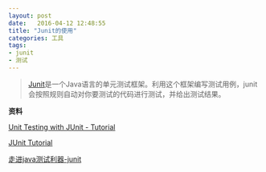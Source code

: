 ```yaml
---
layout: post
date:   2016-04-12 12:48:55
title: "Junit的使用"
categories: 工具
tags: 
- junit
- 测试
---
```


>[Junit](http://junit.org/junit4/)是一个Java语言的单元测试框架。利用这个框架编写测试用例，junit会按照规则自动对你要测试的代码进行测试，并给出测试结果。



<!-- more -->



**资料**

[Unit Testing with JUnit - Tutorial](http://www.vogella.com/tutorials/JUnit/article.html)

[JUnit Tutorial](http://www.tutorialspoint.com/junit/)

[走进java测试利器-junit](http://developer.51cto.com/art/201103/252490.htm)

